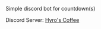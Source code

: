 Simple discord bot for countdown(s)

Discord Server: [Hyro's Coffee](https://discord.gg/kFPKmEKeMS)
